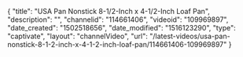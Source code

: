 {
    "title": "USA Pan Nonstick 8-1\/2-Inch x 4-1\/2-Inch Loaf Pan",
    "description": "",
    "channelid": "114661406",
    "videoid": "109969897",
    "date_created": "1502518656",
    "date_modified": "1516123290",
    "type": "captivate",
    "layout": "channelVideo",
    "url": "\/latest-videos\/usa-pan-nonstick-8-1-2-inch-x-4-1-2-inch-loaf-pan\/114661406-109969897"
}